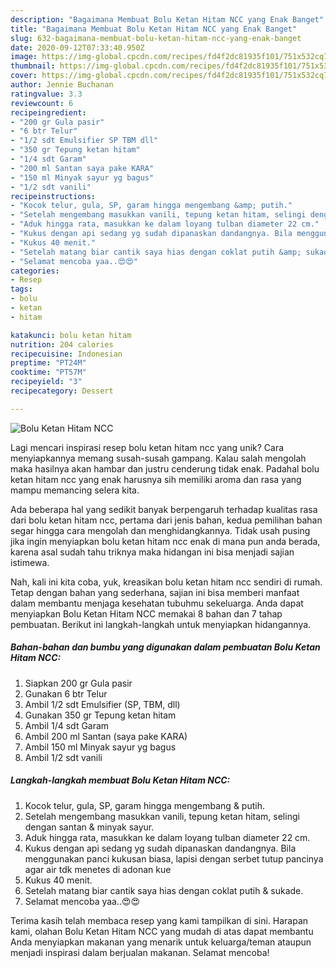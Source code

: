 ```yaml
---
description: "Bagaimana Membuat Bolu Ketan Hitam NCC yang Enak Banget"
title: "Bagaimana Membuat Bolu Ketan Hitam NCC yang Enak Banget"
slug: 632-bagaimana-membuat-bolu-ketan-hitam-ncc-yang-enak-banget
date: 2020-09-12T07:33:40.950Z
image: https://img-global.cpcdn.com/recipes/fd4f2dc81935f101/751x532cq70/bolu-ketan-hitam-ncc-foto-resep-utama.jpg
thumbnail: https://img-global.cpcdn.com/recipes/fd4f2dc81935f101/751x532cq70/bolu-ketan-hitam-ncc-foto-resep-utama.jpg
cover: https://img-global.cpcdn.com/recipes/fd4f2dc81935f101/751x532cq70/bolu-ketan-hitam-ncc-foto-resep-utama.jpg
author: Jennie Buchanan
ratingvalue: 3.3
reviewcount: 6
recipeingredient:
- "200 gr Gula pasir"
- "6 btr Telur"
- "1/2 sdt Emulsifier SP TBM dll"
- "350 gr Tepung ketan hitam"
- "1/4 sdt Garam"
- "200 ml Santan saya pake KARA"
- "150 ml Minyak sayur yg bagus"
- "1/2 sdt vanili"
recipeinstructions:
- "Kocok telur, gula, SP, garam hingga mengembang &amp; putih."
- "Setelah mengembang masukkan vanili, tepung ketan hitam, selingi dengan santan &amp; minyak sayur."
- "Aduk hingga rata, masukkan ke dalam loyang tulban diameter 22 cm."
- "Kukus dengan api sedang yg sudah dipanaskan dandangnya. Bila menggunakan panci kukusan biasa, lapisi dengan serbet tutup pancinya agar air tdk menetes di adonan kue"
- "Kukus 40 menit."
- "Setelah matang biar cantik saya hias dengan coklat putih &amp; sukade."
- "Selamat mencoba yaa..😍😍"
categories:
- Resep
tags:
- bolu
- ketan
- hitam

katakunci: bolu ketan hitam 
nutrition: 204 calories
recipecuisine: Indonesian
preptime: "PT24M"
cooktime: "PT57M"
recipeyield: "3"
recipecategory: Dessert

---
```



![Bolu Ketan Hitam NCC](https://img-global.cpcdn.com/recipes/fd4f2dc81935f101/751x532cq70/bolu-ketan-hitam-ncc-foto-resep-utama.jpg)

Lagi mencari inspirasi resep bolu ketan hitam ncc yang unik? Cara menyiapkannya memang susah-susah gampang. Kalau salah mengolah maka hasilnya akan hambar dan justru cenderung tidak enak. Padahal bolu ketan hitam ncc yang enak harusnya sih memiliki aroma dan rasa yang mampu memancing selera kita.



Ada beberapa hal yang sedikit banyak berpengaruh terhadap kualitas rasa dari bolu ketan hitam ncc, pertama dari jenis bahan, kedua pemilihan bahan segar hingga cara mengolah dan menghidangkannya. Tidak usah pusing jika ingin menyiapkan bolu ketan hitam ncc enak di mana pun anda berada, karena asal sudah tahu triknya maka hidangan ini bisa menjadi sajian istimewa.


Nah, kali ini kita coba, yuk, kreasikan bolu ketan hitam ncc sendiri di rumah. Tetap dengan bahan yang sederhana, sajian ini bisa memberi manfaat dalam membantu menjaga kesehatan tubuhmu sekeluarga. Anda dapat menyiapkan Bolu Ketan Hitam NCC memakai 8 bahan dan 7 tahap pembuatan. Berikut ini langkah-langkah untuk menyiapkan hidangannya.

<!--inarticleads1-->

##### Bahan-bahan dan bumbu yang digunakan dalam pembuatan Bolu Ketan Hitam NCC:

1. Siapkan 200 gr Gula pasir
1. Gunakan 6 btr Telur
1. Ambil 1/2 sdt Emulsifier (SP, TBM, dll)
1. Gunakan 350 gr Tepung ketan hitam
1. Ambil 1/4 sdt Garam
1. Ambil 200 ml Santan (saya pake KARA)
1. Ambil 150 ml Minyak sayur yg bagus
1. Ambil 1/2 sdt vanili




<!--inarticleads2-->

##### Langkah-langkah membuat Bolu Ketan Hitam NCC:

1. Kocok telur, gula, SP, garam hingga mengembang &amp; putih.
1. Setelah mengembang masukkan vanili, tepung ketan hitam, selingi dengan santan &amp; minyak sayur.
1. Aduk hingga rata, masukkan ke dalam loyang tulban diameter 22 cm.
1. Kukus dengan api sedang yg sudah dipanaskan dandangnya. Bila menggunakan panci kukusan biasa, lapisi dengan serbet tutup pancinya agar air tdk menetes di adonan kue
1. Kukus 40 menit.
1. Setelah matang biar cantik saya hias dengan coklat putih &amp; sukade.
1. Selamat mencoba yaa..😍😍




Terima kasih telah membaca resep yang kami tampilkan di sini. Harapan kami, olahan Bolu Ketan Hitam NCC yang mudah di atas dapat membantu Anda menyiapkan makanan yang menarik untuk keluarga/teman ataupun menjadi inspirasi dalam berjualan makanan. Selamat mencoba!
